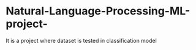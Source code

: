 # Natural-Language-Processing-ML-project-
It is a project where dataset is tested in classification  model 
